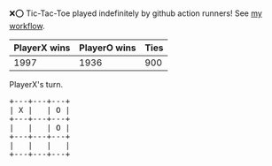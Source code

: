 :x::o: Tic-Tac-Toe played indefinitely by github action runners! See [my workflow](.github/workflows/play.yaml).

|PlayerX wins|PlayerO wins|Ties|
|-|-|-|
|1997|1936|900|

PlayerX's turn.

<pre>
+---+---+---+
| X |   | O |
+---+---+---+
|   |   | O |
+---+---+---+
|   |   |   |
+---+---+---+
</pre>